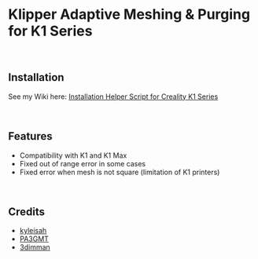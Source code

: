 # Klipper Adaptive Meshing &amp; Purging for K1 Series

<br />

## Installation

See my Wiki here: [Installation Helper Script for Creality K1 Series](https://github.com/Guilouz/Creality-K1-and-K1-Max/wiki/Use-KAMP)

<br />

## Features

- Compatibility with K1 and K1 Max
- Fixed out of range error in some cases
- Fixed error when mesh is not square (limitation of K1 printers)

<br />

## Credits

- [kyleisah](https://github.com/kyleisah/Klipper-Adaptive-Meshing-Purging)
- [PA3GMT](https://github.com/PA3GMT)
- [3dimman](https://github.com/3dimman)
